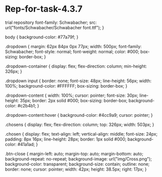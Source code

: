 # Rep-for-task-4.3.7
trial repository
font-family: Schwabacher;
    src: url("fonts/Schwabacher/Schwabacher font.ttf");
}

body {
    background-color: #77a79f;
}

.dropdown {
    margin: 62px 84px 0px 77px;
    width: 500px;
    font-family: Schwabacher;
    font-style: normal;
    font-weight: normal;
    color: #000;
    box-sizing: border-box;
}

.dropdown-container {
    display: flex;
    flex-direction: column;
    min-height: 326px;
}

.dropdown input {
    border: none;
    font-size: 48px;
    line-height: 56px;
    width: 100%;
    background-color: #FFFFFF;
    box-sizing: border-box;
}

.dropdown-content {
    width: 100%;
    cursor: pointer;
    font-size: 30px;
    line-height: 35px;
    border: 2px solid #000;
    box-sizing: border-box;
    background-color: #c2b4b1;
}

.dropdown-content:hover {
    background-color: #4cc9a9;
    cursor: pointer;
}

.chosens {
    display: flex;
    flex-direction: column;
    top: 326px;
    width: 503px;
}

.chosen {
    display: flex;
    text-align: left;
    vertical-align: middle;
    font-size: 24px;
    padding: 8px 16px;
    line-height: 28px;
    border: 1px solid #000;
    background-color: #41a1ad;
}

.btn-close {
    margin-left: auto;
    margin-top: auto;
    margin-bottom: auto;
    background-repeat: no-repeat;
    background-image: url("img/Cross.png");
    background-color: transparent;
    background-size: contain;
    outline: none;
    border: none;
    cursor: pointer;
    width: 42px;
    height: 38.5px;
    right: 17px;
}
